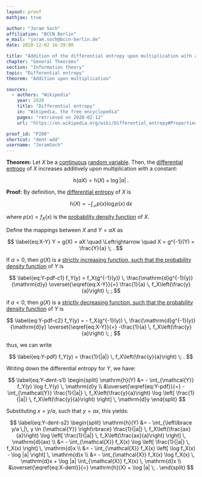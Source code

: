 ```yaml
---
layout: proof
mathjax: true

author: "Joram Soch"
affiliation: "BCCN Berlin"
e_mail: "joram.soch@bccn-berlin.de"
date: 2020-12-02 16:39:00

title: "Addition of the differential entropy upon multiplication with a constant"
chapter: "General Theorems"
section: "Information theory"
topic: "Differential entropy"
theorem: "Addition upon multiplication"

sources:
  - authors: "Wikipedia"
    year: 2020
    title: "Differential entropy"
    in: "Wikipedia, the free encyclopedia"
    pages: "retrieved on 2020-02-12"
    url: "https://en.wikipedia.org/wiki/Differential_entropy#Properties_of_differential_entropy"

proof_id: "P200"
shortcut: "dent-add"
username: "JoramSoch"
---
```



**Theorem:** Let $X$ be a [continuous](/D/rvar-disc) [random variable](/D/rvar). Then, the [differential entropy](/D/dent) of $X$ increases additively upon multiplication with a constant:

$$ \label{eq:dent-add}
\mathrm{h}(aX) = \mathrm{h}(X) + \log |a| \; .
$$


**Proof:** By definition, the [differential entropy](/D/dent) of $X$ is

$$ \label{eq:X-dent}
\mathrm{h}(X) = - \int_{\mathcal{X}} p(x) \log p(x) \, \mathrm{d}x
$$

where $p(x) = f_X(x)$ is the [probability density function](/D/pdf) of $X$.

Define the mappings between $X$ and $Y = aX$ as

$$ \label{eq:X-Y}
Y = g(X) = aX \quad \Leftrightarrow \quad X = g^{-1}(Y) = \frac{Y}{a} \; .
$$

If $a > 0$, then $g(X)$ is a [strictly increasing function, such that the probability density function](/P/pdf-sifct) of $Y$ is

$$ \label{eq:Y-pdf-c1}
f_Y(y) = f_X(g^{-1}(y)) \, \frac{\mathrm{d}g^{-1}(y)}{\mathrm{d}y} \overset{\eqref{eq:X-Y}}{=} \frac{1}{a} \, f_X\left(\frac{y}{a}\right) \; ;
$$

if $a < 0$, then $g(X)$ is a [strictly decreasing function, such that the probability density function](/P/pdf-sdfct) of $Y$ is

$$ \label{eq:Y-pdf-c2}
f_Y(y) = - f_X(g^{-1}(y)) \, \frac{\mathrm{d}g^{-1}(y)}{\mathrm{d}y} \overset{\eqref{eq:X-Y}}{=} -\frac{1}{a} \, f_X\left(\frac{y}{a}\right) \; ;
$$

thus, we can write

$$ \label{eq:Y-pdf}
f_Y(y) = \frac{1}{|a|} \, f_X\left(\frac{y}{a}\right) \; .
$$

Writing down the differential entropy for $Y$, we have:

$$ \label{eq:Y-dent-s1}
\begin{split}
\mathrm{h}(Y) &= - \int_{\mathcal{Y}} f_Y(y) \log f_Y(y) \, \mathrm{d}y \\
&\overset{\eqref{eq:Y-pdf}}{=} - \int_{\mathcal{Y}} \frac{1}{|a|} \, f_X\left(\frac{y}{a}\right) \log \left[ \frac{1}{|a|} \, f_X\left(\frac{y}{a}\right) \right] \, \mathrm{d}y
\end{split}
$$

Substituting $x = y/a$, such that $y = ax$, this yields:

$$ \label{eq:Y-dent-s2}
\begin{split}
\mathrm{h}(Y) &= - \int_{\left\lbrace y/a \,|\, y \in {\mathcal{Y}} \right\rbrace} \frac{1}{|a|} \, f_X\left(\frac{ax}{a}\right) \log \left[ \frac{1}{|a|} \, f_X\left(\frac{ax}{a}\right) \right] \, \mathrm{d}(ax) \\
&= - \int_{\mathcal{X}} f_X(x) \log \left[ \frac{1}{|a|} \, f_X(x) \right] \, \mathrm{d}x \\
&= - \int_{\mathcal{X}} f_X(x) \left[ \log f_X(x) - \log |a| \right] \, \mathrm{d}x \\
&= - \int_{\mathcal{X}} f_X(x) \log f_X(x) \, \mathrm{d}x + \log |a| \int_{\mathcal{X}} f_X(x) \, \mathrm{d}x \\
&\overset{\eqref{eq:X-dent}}{=} \mathrm{h}(X) + \log |a| \; .
\end{split}
$$